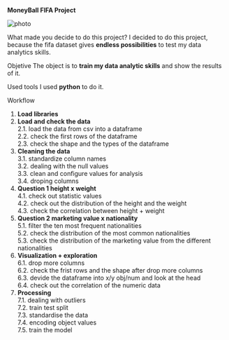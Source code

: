**MoneyBall FIFA Project**

![photo](https://media.giphy.com/media/fr47mfwZh7FwTTnaTk/giphy.gif)

What made you decide to do this project?
I decided to do this project, because the fifa dataset gives **endless possibilities** to test my data analytics skills. 

Objetive
The object is to **train my data analytic skills** and show the results of it. 

Used tools
I used **python** to do it. 

Workflow
1. **Load libraries** 
2. **Load and check the data**\
   2.1. load the data from csv into a dataframe \
   2.2. check the first rows of the dataframe \
   2.3. check the shape and the types of the dataframe 
3. **Cleaning the data** \
   3.1. standardize column names \
   3.2. dealing with the null values \
   3.3. clean and configure values for analysis \
   3.4. droping columns 
4. **Question 1 height x weight**  \
   4.1. check out statistic values \
   4.2. check out the distribution of the height and the weight \
   4.3. check the correlation between height + weight 
5. **Question 2 marketing value x nationality**  \
   5.1. filter the ten most frequent nationalities  \
   5.2. check the distribution of the most common nationalities \
   5.3. check the distribution of the marketing value from the different nationalities
6. **Visualization + exploration** \
   6.1. drop more columns \
   6.2. check the frist rows and the shape after drop more columns \
   6.3. devide the dataframe into x/y obj/num and look at the head\
   6.4. check out the correlation of the numeric data
7. **Processing**\
   7.1. dealing with outliers\
   7.2. train test split\
   7.3. standardise the data\
   7.4. encoding object values\
   7.5. train the model
